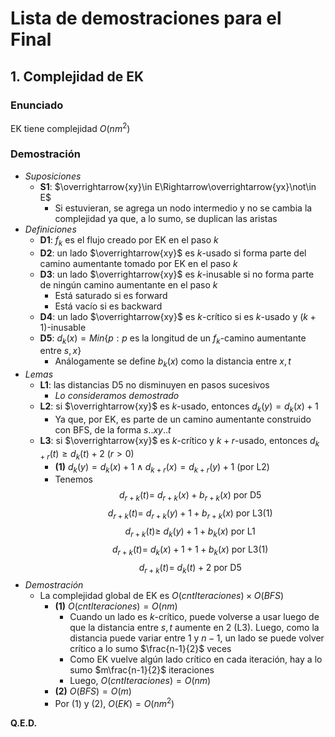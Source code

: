 # Lista de demostraciones para el Final

## 1. Complejidad de EK

### Enunciado

EK tiene complejidad $O(nm^2)$

### Demostración

- _Suposiciones_
  - **S1**: $\overrightarrow{xy}\in E\Rightarrow\overrightarrow{yx}\not\in E$
    - Si estuvieran, se agrega un nodo intermedio y no se cambia la complejidad ya que, a lo sumo, se duplican las aristas
- _Definiciones_
  - **D1**: $f_k$ es el flujo creado por EK en el paso $k$
  - **D2**: un lado $\overrightarrow{xy}$ es $k$-usado si forma parte del camino aumentante tomado por EK en el paso $k$
  - **D3**: un lado $\overrightarrow{xy}$ es $k$-inusable si no forma parte de ningún camino aumentante en el paso $k$
    - Está saturado si es forward
    - Está vacío si es backward
  - **D4**: un lado $\overrightarrow{xy}$ es $k$-crítico si es $k$-usado y $(k+1)$-inusable
  - **D5**: $d_k(x)=Min\lbrace p:p\text{ es la longitud de un }f_k\text{-camino aumentante entre }s,x\rbrace$
    - Análogamente se define $b_k(x)$ como la distancia entre $x,t$
- _Lemas_
  - **L1**: las distancias D5 no disminuyen en pasos sucesivos
    - _Lo consideramos demostrado_
  - **L2**: si $\overrightarrow{xy}$ es $k$-usado, entonces $d_k(y)=d_k(x)+1$
    - Ya que, por EK, es parte de un camino aumentante construido con BFS, de la forma $s..xy..t$
  - **L3**: si $\overrightarrow{xy}$ es $k$-crítico y $k+r$-usado, entonces $d_{k+r}(t)\geq d_k(t)+2$ $(r\gt 0)$
    - **(1)** $d_k(y)=d_k(x)+1\wedge d_{k+r}(x)=d_{k+r}(y)+1$ (por L2)
    - Tenemos
      $$d_{r+k}(t)= \ d_{r+k}(x)+b_{r+k}(x)\text{ por D5}$$
      $$d_{r+k}(t)= \ d_{r+k}(y)+1+b_{r+k}(x)\text{ por L3(1)}$$
      $$d_{r+k}(t)\geq \ d_k(y)+1+b_k(x)\text{ por L1}$$
      $$d_{r+k}(t)= \ d_k(x)+1+1+b_k(x)\text{ por L3(1)}$$
      $$d_{r+k}(t)= \ d_k(t)+2\text{ por D5}$$
- _Demostración_
  - La complejidad global de EK es $O(cntIteraciones)\times O(BFS)$
    - **(1)** $O(cntIteraciones)=O(nm)$
      - Cuando un lado es $k$-crítico, puede volverse a usar luego de que la distancia entre $s,t$ aumente en $2$ (L3). Luego, como la distancia puede variar entre $1$ y $n-1$, un lado se puede volver crítico a lo sumo $\frac{n-1}{2}$ veces
      - Como EK vuelve algún lado crítico en cada iteración, hay a lo sumo $m\frac{n-1}{2}$ iteraciones
      - Luego, $O(cntIteraciones)=O(nm)$
    - **(2)** $O(BFS)=O(m)$
    - Por (1) y (2), $O(EK)=O(nm^2)$
  
**Q.E.D.**
